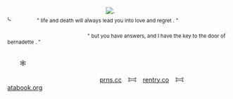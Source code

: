                 ![.](https://files.catbox.moe/5pc5h8.png)
               ⏾    <sub>" life and death will always lead you into love and regret . "</sub>

              <sub>" but you have answers, and I have the key to the door of bernadette . "</sub>

                                      🕸️ 

               [prns.cc](https://pronouns.cc/@chapelofashes) 𐂯 [rentry.co](https://rentry.co/dystopianhellscape) 𐂯 [atabook.org](https://inlovingirony.atabook.org/) 

